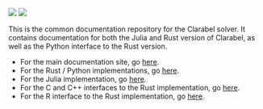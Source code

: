   <a href="https://oxfordcontrol.github.io/ClarabelDocs/stable"><img src="https://img.shields.io/badge/Documentation-stable-purple.svg"></a>
  <a href="https://opensource.org/licenses/Apache-2.0"><img src="https://img.shields.io/badge/License-Apache%202.0-blue.svg"></a>

This is the common documentation repository for the Clarabel solver.  It contains documentation for both the Julia and Rust version of Clarabel, as well as the Python interface to the Rust version.  

* For the main documentation site, go [here](https://oxfordcontrol.github.io/ClarabelDocs/stable).
* For the Rust / Python implementations, go [here](https://github.com/oxfordcontrol/Clarabel.rs).
* For the Julia implementation, go [here](https://github.com/oxfordcontrol/Clarabel.jl).
* For the C and C++ interfaces to the Rust implementation, go [here](https://github.com/oxfordcontrol/Clarabel.cpp).
* For the R interface to the Rust implementation, go [here](https://github.com/oxfordcontrol/clarabel-r).


